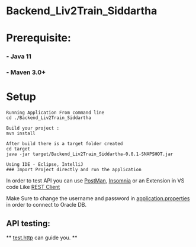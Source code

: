 # Backend_Liv2Train_Siddartha 

# Prerequisite:
### - Java 11
### - Maven 3.0+

# Setup 
```
Running Application From command line 
cd ./Backend_Liv2Train_Siddartha

Build your project :
mvn install

After build there is a target folder created 
cd target 
java -jar target/Backend_Liv2Train_Siddartha-0.0.1-SNAPSHOT.jar

Using IDE - Eclipse, IntelliJ
### Import Project directly and run the application 
```

In order to test API you can use [PostMan](https://www.postman.com/ 'Postman'), [Insomnia](https://insomnia.rest/ 'Insomnia') or an Extension in VS code Like 
[REST Client](https://marketplace.visualstudio.com/items?itemName=humao.rest-client 'REST Client')

Make Sure to change the username and password in [application.properties](https://github.com/sid2425/Backend_Liv2Train_Siddartha/blob/main/src/main/resources/application.properties 'API') in order to connect to Oracle DB.

## API testing: 
** [test.http](https://github.com/sid2425/Backend_Liv2Train_Siddartha/blob/main/test.http 'test.http') can guide you. **
